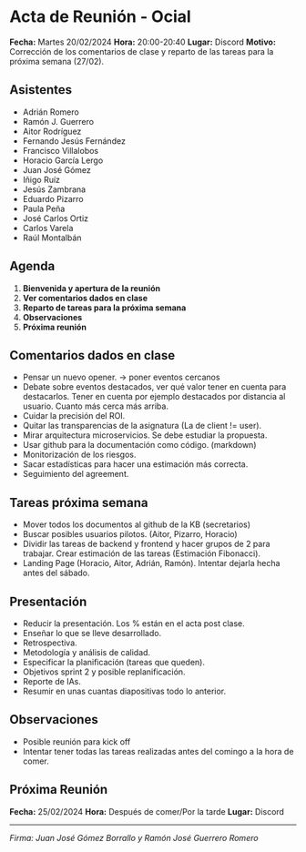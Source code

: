 # Acta de Reunión - Ocial

**Fecha:** Martes 20/02/2024
**Hora:** 20:00-20:40
**Lugar:** Discord
**Motivo:** Corrección de los comentarios de clase y reparto de las tareas para la próxima semana (27/02).

## Asistentes

- Adrián Romero 
- Ramón J. Guerrero 
- Aitor Rodríguez 
- Fernando Jesús Fernández 
- Francisco Villalobos 
- Horacio García Lergo 
- Juan José Gómez 
- Iñigo Ruíz 
- Jesús Zambrana 
- Eduardo Pizarro 
- Paula Peña 
- José Carlos Ortiz 
- Carlos Varela 
- Raúl Montalbán 

## Agenda

1. **Bienvenida y apertura de la reunión**
2. **Ver comentarios dados en clase**
3. **Reparto de tareas para la próxima semana**
4. **Observaciones**
5. **Próxima reunión**


## Comentarios dados en clase

- Pensar un nuevo opener. -> poner eventos cercanos 
- Debate sobre eventos destacados, ver qué valor tener en cuenta para destacarlos. Tener en cuenta por ejemplo destacados por distancia al usuario. Cuanto más cerca más arriba. 
- Cuidar la precisión del ROI. 
- Quitar las transparencias de la asignatura (La de client != user). 
- Mirar arquitectura microservicios. Se debe estudiar la propuesta. 
- Usar github para la documentación como código. (markdown) 
- Monitorización de los riesgos. 
- Sacar estadísticas para hacer una estimación más correcta. 
- Seguimiento del agreement. 

## Tareas próxima semana

- Mover todos los documentos al github de la KB (secretarios) 
- Buscar posibles usuarios pilotos. (Aitor, Pizarro, Horacio) 
- Dividir las tareas de backend y frontend y hacer grupos de 2 para trabajar. Crear estimación de las tareas (Estimación Fibonacci). 
- Landing Page (Horacio, Aitor, Adrián, Ramón). Intentar dejarla hecha antes del sábado.  

## Presentación
- Reducir la presentación. Los % están en el acta post clase. 
- Enseñar lo que se lleve desarrollado. 
- Retrospectiva. 
- Metodología y análisis de calidad. 
- Especificar la planificación (tareas que queden). 
- Objetivos sprint 2 y posible replanificación. 
- Reporte de IAs. 
- Resumir en unas cuantas diapositivas todo lo anterior. 

## Observaciones
- Posible  reunión para kick off
- Intentar tener todas las tareas realizadas antes del comingo a la hora de comer.

## Próxima Reunión

**Fecha:** 25/02/2024
**Hora:** Después de comer/Por la tarde
**Lugar:** Discord

---

*Firma: Juan José Gómez Borrallo y Ramón José Guerrero Romero*
